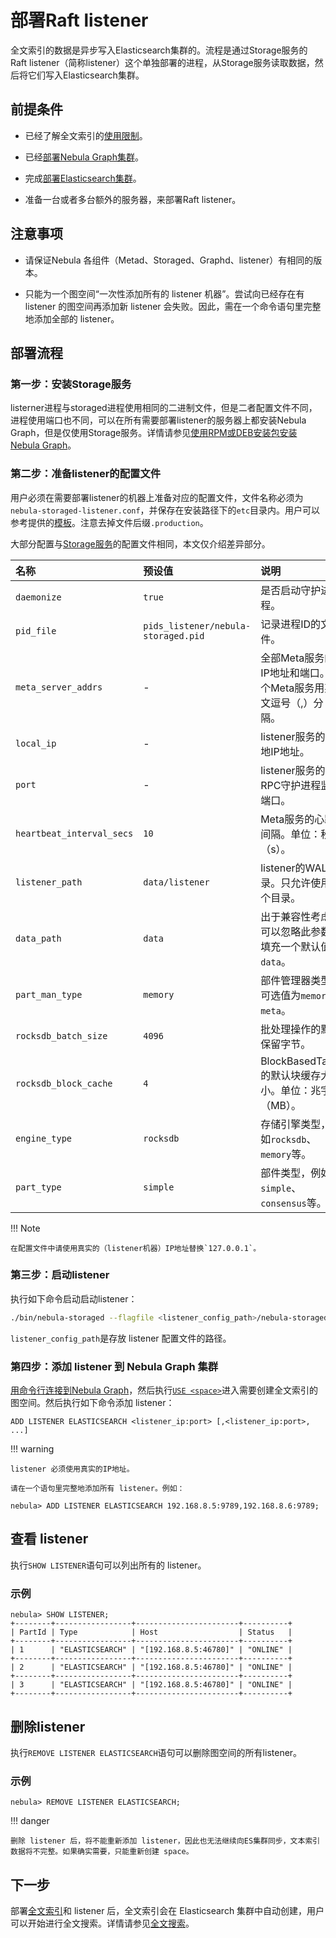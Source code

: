 # 部署Raft listener

全文索引的数据是异步写入Elasticsearch集群的。流程是通过Storage服务的 Raft listener（简称listener）这个单独部署的进程，从Storage服务读取数据，然后将它们写入Elasticsearch集群。

## 前提条件

- 已经了解全文索引的[使用限制](../../4.deployment-and-installation/6.deploy-text-based-index/1.text-based-index-restrictions.md)。

- 已经[部署Nebula Graph集群](../deploy-nebula-graph-cluster.md)。

- 完成[部署Elasticsearch集群](./2.deploy-es.md)。

- 准备一台或者多台额外的服务器，来部署Raft listener。

## 注意事项

- 请保证Nebula 各组件（Metad、Storaged、Graphd、listener）有相同的版本。

- 只能为一个图空间“一次性添加所有的 listener 机器”。尝试向已经存在有 listener 的图空间再添加新 listener 会失败。因此，需在一个命令语句里完整地添加全部的 listener。

## 部署流程

### 第一步：安装Storage服务

listerner进程与storaged进程使用相同的二进制文件，但是二者配置文件不同，进程使用端口也不同，可以在所有需要部署listener的服务器上都安装Nebula Graph，但是仅使用Storage服务。详情请参见[使用RPM或DEB安装包安装Nebula Graph](../2.compile-and-install-nebula-graph/2.install-nebula-graph-by-rpm-or-deb.md)。

### 第二步：准备listener的配置文件

用户必须在需要部署listener的机器上准备对应的配置文件，文件名称必须为`nebula-storaged-listener.conf`，并保存在安装路径下的`etc`目录内。用户可以参考提供的[模板](https://github.com/vesoft-inc/nebula-storage/blob/master/conf/nebula-storaged-listener.conf.production)。注意去掉文件后缀`.production`。

大部分配置与[Storage服务](../../5.configurations-and-logs/1.configurations/4.storage-config.md)的配置文件相同，本文仅介绍差异部分。

| 名称         | 预设值                   | 说明              |
| :----------- | :----------------------- | :------------------|
| `daemonize` | `true`                    | 是否启动守护进程。 |
| `pid_file`  | `pids_listener/nebula-storaged.pid` | 记录进程ID的文件。   |
| `meta_server_addrs` | - | 全部Meta服务的IP地址和端口。多个Meta服务用英文逗号（,）分隔。 |
| `local_ip` | - | listener服务的本地IP地址。 |
| `port` | - | listener服务的RPC守护进程监听端口。 |
| `heartbeat_interval_secs` | `10` | Meta服务的心跳间隔。单位：秒（s）。 |
| `listener_path` | `data/listener` | listener的WAL目录。只允许使用一个目录。 |
| `data_path` | `data` | 出于兼容性考虑，可以忽略此参数。填充一个默认值`data`。 |
| `part_man_type` | `memory` | 部件管理器类型，可选值为`memory`和`meta`。 |
| `rocksdb_batch_size` | `4096` | 批处理操作的默认保留字节。 |
| `rocksdb_block_cache` | `4` | BlockBasedTable的默认块缓存大小。单位：兆字节（MB）。 |
| `engine_type` | `rocksdb` | 存储引擎类型，例如`rocksdb`、`memory`等。 |
| `part_type` | `simple`| 部件类型，例如`simple`、`consensus`等。 |

!!! Note

    在配置文件中请使用真实的（listener机器）IP地址替换`127.0.0.1`。

### 第三步：启动listener

执行如下命令启动启动listener：

```bash
./bin/nebula-storaged --flagfile <listener_config_path>/nebula-storaged-listener.conf
```

`listener_config_path`是存放 listener 配置文件的路径。

### 第四步：添加 listener 到 Nebula Graph 集群

[用命令行连接到Nebula Graph](../../2.quick-start/3.connect-to-nebula-graph.md)，然后执行[`USE <space>`](../../3.ngql-guide/9.space-statements/2.use-space.md)进入需要创建全文索引的图空间。然后执行如下命令添加 listener：

```ngql
ADD LISTENER ELASTICSEARCH <listener_ip:port> [,<listener_ip:port>, ...]
```

!!! warning

    listener 必须使用真实的IP地址。

    请在一个语句里完整地添加所有 listener。例如：

```ngql
nebula> ADD LISTENER ELASTICSEARCH 192.168.8.5:9789,192.168.8.6:9789;
```

## 查看 listener

执行`SHOW LISTENER`语句可以列出所有的 listener。

### 示例

```ngql
nebula> SHOW LISTENER;
+--------+-----------------+-----------------------+----------+
| PartId | Type            | Host                  | Status   |
+--------+-----------------+-----------------------+----------+
| 1      | "ELASTICSEARCH" | "[192.168.8.5:46780]" | "ONLINE" |
+--------+-----------------+-----------------------+----------+
| 2      | "ELASTICSEARCH" | "[192.168.8.5:46780]" | "ONLINE" |
+--------+-----------------+-----------------------+----------+
| 3      | "ELASTICSEARCH" | "[192.168.8.5:46780]" | "ONLINE" |
+--------+-----------------+-----------------------+----------+
```

## 删除listener

执行`REMOVE LISTENER ELASTICSEARCH`语句可以删除图空间的所有listener。

### 示例

```ngql
nebula> REMOVE LISTENER ELASTICSEARCH;
```

!!! danger

    删除 listener 后，将不能重新添加 listener，因此也无法继续向ES集群同步，文本索引数据将不完整。如果确实需要，只能重新创建 space。


## 下一步

部署[全文索引](2.deploy-es.md)和 listener 后，全文索引会在 Elasticsearch 集群中自动创建，用户可以开始进行全文搜索。详情请参见[全文搜索](../../3.ngql-guide/15.full-text-index-statements/1.search-with-text-based-index.md)。
